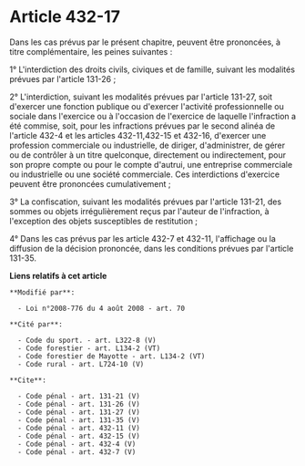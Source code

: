 # Article 432-17

Dans les cas prévus par le présent chapitre, peuvent être prononcées, à titre complémentaire, les peines suivantes : 

1° L'interdiction des droits civils, civiques et de famille, suivant les modalités prévues par l'article 131-26 ; 

2° L'interdiction, suivant les modalités prévues par l'article 131-27, soit d'exercer une fonction publique ou d'exercer
l'activité professionnelle ou sociale dans l'exercice ou à l'occasion de l'exercice de laquelle l'infraction a été commise,
soit, pour les infractions prévues par le second alinéa de l'article 432-4 et les articles 432-11,432-15 et 432-16, d'exercer
une profession commerciale ou industrielle, de diriger, d'administrer, de gérer ou de contrôler à un titre quelconque,
directement ou indirectement, pour son propre compte ou pour le compte d'autrui, une entreprise commerciale ou industrielle
ou une société commerciale. Ces interdictions d'exercice peuvent être prononcées cumulativement ; 

3° La confiscation, suivant les modalités prévues par l'article 131-21, des sommes ou objets irrégulièrement reçus par
l'auteur de l'infraction, à l'exception des objets susceptibles de restitution ;

4° Dans les cas prévus par les article 432-7 et 432-11, l'affichage ou la diffusion de la décision prononcée, dans les
conditions prévues par l'article 131-35.

**Liens relatifs à cet article**

	**Modifié par**:

	  - Loi n°2008-776 du 4 août 2008 - art. 70

	**Cité par**:

	  - Code du sport. - art. L322-8 (V)
	  - Code forestier - art. L134-2 (VT)
	  - Code forestier de Mayotte - art. L134-2 (VT)
	  - Code rural - art. L724-10 (V)

	**Cite**:

	  - Code pénal - art. 131-21 (V)
	  - Code pénal - art. 131-26 (V)
	  - Code pénal - art. 131-27 (V)
	  - Code pénal - art. 131-35 (V)
	  - Code pénal - art. 432-11 (V)
	  - Code pénal - art. 432-15 (V)
	  - Code pénal - art. 432-4 (V)
	  - Code pénal - art. 432-7 (V)
